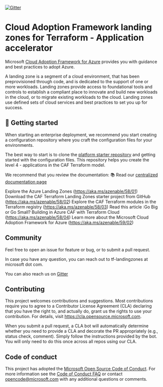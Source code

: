 [![Gitter](https://badges.gitter.im/aztfmod/community.svg)](https://gitter.im/aztfmod/community?utm_source=badge&utm_medium=badge&utm_campaign=pr-badge)

# Cloud Adoption Framework landing zones for Terraform - Application accelerator

Microsoft [Cloud Adoption Framework for Azure](https://aka.ms/caf) provides you with guidance and best practices to adopt Azure.

A landing zone is a segment of a cloud environment, that has been preprovisioned through code, and is dedicated to the support of one or more workloads. Landing zones provide access to foundational tools and controls to establish a compliant place to innovate and build new workloads in the cloud, or to migrate existing workloads to the cloud. Landing zones use defined sets of cloud services and best practices to set you up for success.

## :rocket: Getting started

When starting an enterprise deployment, we recommend you start creating a configuration repository where you craft the configuration files for your environments.

The best way to start is to clone the [platform starter repository](https://github.com/Azure/caf-terraform-landingzones-platform-starter) and getting started with the configuration files. This repository helps you create the level 4 - applications in the CAF Terraform model.

We recommend that you review the documentation: :books: Read our [centralized documentation page](https://aka.ms/caf/terraform)

Explore the Azure Landing Zones (https://aka.ms/azenable/58/01)
Download the CAF Terraform Landing Zones starter project from GitHub (https://aka.ms/azenable/58/02)
Explore the CAF Terraform modules in the Terraform registry (https://aka.ms/azenable/58/03)
Read this article :Go Big or Go Small? Building in Azure CAF with Terraform Cloud (https://aka.ms/azenable/58/04)
Learn more about the Microsoft Cloud Adoption Framework for Azure (https://aka.ms/azenable/59/02)


## Community

Feel free to open an issue for feature or bug, or to submit a pull request.

In case you have any question, you can reach out to tf-landingzones at microsoft dot com.

You can also reach us on [Gitter](https://gitter.im/aztfmod/community?utm_source=badge&utm_medium=badge&utm_campaign=pr-badge)

## Contributing

This project welcomes contributions and suggestions.  Most contributions require you to agree to a
Contributor License Agreement (CLA) declaring that you have the right to, and actually do, grant us
the rights to use your contribution. For details, visit https://cla.opensource.microsoft.com.

When you submit a pull request, a CLA bot will automatically determine whether you need to provide
a CLA and decorate the PR appropriately (e.g., status check, comment). Simply follow the instructions
provided by the bot. You will only need to do this once across all repos using our CLA.

## Code of conduct

This project has adopted the [Microsoft Open Source Code of Conduct](https://opensource.microsoft.com/codeofconduct/).
For more information see the [Code of Conduct FAQ](https://opensource.microsoft.com/codeofconduct/faq/) or
contact [opencode@microsoft.com](mailto:opencode@microsoft.com) with any additional questions or comments.
